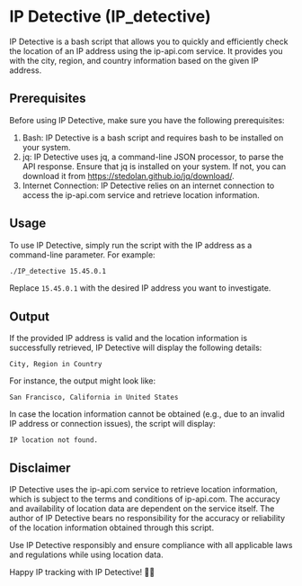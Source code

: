 # IP Detective (IP_detective)

IP Detective is a bash script that allows you to quickly and efficiently check the location of an IP address using the ip-api.com service. It provides you with the city, region, and country information based on the given IP address.

## Prerequisites

Before using IP Detective, make sure you have the following prerequisites:

1. Bash: IP Detective is a bash script and requires bash to be installed on your system.
2. jq: IP Detective uses jq, a command-line JSON processor, to parse the API response. Ensure that jq is installed on your system. If not, you can download it from https://stedolan.github.io/jq/download/.
3. Internet Connection: IP Detective relies on an internet connection to access the ip-api.com service and retrieve location information.

## Usage

To use IP Detective, simply run the script with the IP address as a command-line parameter. For example:

```bash
./IP_detective 15.45.0.1
```

Replace `15.45.0.1` with the desired IP address you want to investigate.

## Output

If the provided IP address is valid and the location information is successfully retrieved, IP Detective will display the following details:

```
City, Region in Country
```

For instance, the output might look like:

```
San Francisco, California in United States
```

In case the location information cannot be obtained (e.g., due to an invalid IP address or connection issues), the script will display:

```
IP location not found.
```


## Disclaimer

IP Detective uses the ip-api.com service to retrieve location information, which is subject to the terms and conditions of ip-api.com. The accuracy and availability of location data are dependent on the service itself. The author of IP Detective bears no responsibility for the accuracy or reliability of the location information obtained through this script.

Use IP Detective responsibly and ensure compliance with all applicable laws and regulations while using location data.

Happy IP tracking with IP Detective! 🕵️‍♂️